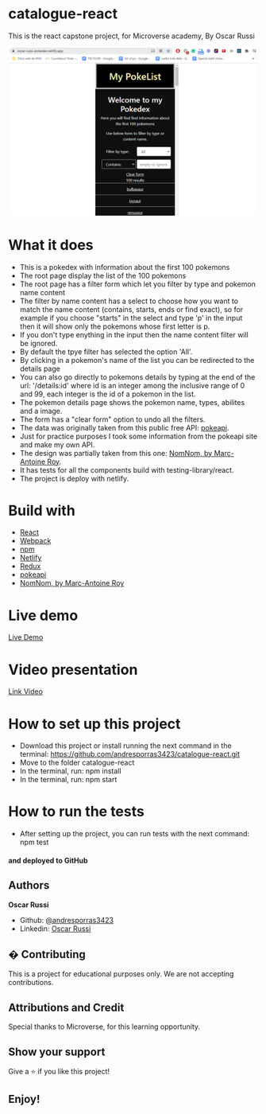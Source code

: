# catalogue-react

This is the react capstone project, for Microverse academy, By Oscar Russi

![screenshot](screenshot.png)

# What it does

- This is a pokedex with information about the first 100 pokemons
- The root page display the list of the 100 pokemons
- The root page has a filter form which let you filter by type and pokemon name content
- The filter by name content has a select to choose how you want to match the name content (contains, starts, ends or find exact), so for example if you choose "starts" in the select and type 'p' in the input then it will show only the pokemons whose first letter is p.
- If you don't type enything in the input then the name content filter will be ignored.
- By default the tpye filter has selected the option 'All'.  
- By clicking in a pokemon's name of the list you can be redirected to the details page
- You can also go directly to pokemons details by typing at the end of the url: '/details:id' where id is an integer among the inclusive range of 0 and 99, each integer is the id of a pokemon in the list.
- The pokemon details page shows the pokemon name, types, abilites and a image.
- The form has a "clear form" option to undo all the filters. 
- The data was originally taken from this public free API: [pokeapi](https://pokeapi.co/).
- Just for practice purposes I took some information from the pokeapi site and make my own API.
- The design was partially taken from this one: [NomNom, by Marc-Antoine Roy](https://www.behance.net/gallery/11351281/NomNom).
- It has tests for all the components build with testing-library/react.
- The project is deploy with netlify.

# Build with

- [React](https://reactjs.org/)
- [Webpack](https://webpack.js.org/)
- [npm](https://www.npmjs.com/)
- [Netlify](https://www.netlify.com/)
- [Redux](https://redux.js.org/)
- [pokeapi](https://pokeapi.co/)
- [NomNom, by Marc-Antoine Roy](https://www.behance.net/gallery/11351281/NomNom)

# Live demo

[Live Demo](https://oscar-russi-pokedex.netlify.app/)

# Video presentation

[Link Video](https://drive.google.com/file/d/1BujPsXi8hR6dedO0t1Rq62ePxRQjkrBH/view) 

# How to set up this project

- Download this project or install running the next command in the terminal: https://github.com/andresporras3423/catalogue-react.git
- Move to the folder catalogue-react
- In the terminal, run: npm install
- In the terminal, run: npm start

# How to run the tests

- After setting up the project, you can run tests with the next command: npm test

#### and deployed to GitHub

## Authors

**Oscar Russi**
- Github: [@andresporras3423](https://github.com/andresporras3423/)
- Linkedin: [Oscar Russi](https://www.linkedin.com/in/oscar-andres-russi-porras)

## � Contributing

This is a project for educational purposes only. We are not accepting contributions.

## Attributions and Credit

Special thanks to Microverse, for this learning opportunity. 

## Show your support

Give a ⭐️ if you like this project!

## Enjoy!
